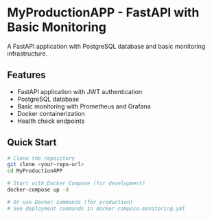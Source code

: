 # MyProductionAPP - FastAPI with Basic Monitoring

A FastAPI application with PostgreSQL database and basic monitoring infrastructure.

## Features

- FastAPI application with JWT authentication
- PostgreSQL database 
- Basic monitoring with Prometheus and Grafana
- Docker containerization
- Health check endpoints

## Quick Start

```bash
# Clone the repository
git clone <your-repo-url>
cd MyProductionAPP

# Start with Docker Compose (for development)
docker-compose up -d

# Or use Docker commands (for production)
# See deployment commands in docker-compose.monitoring.yml

